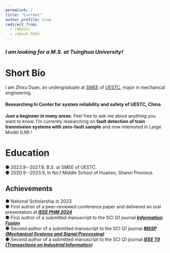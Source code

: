 ```yaml
---
permalink: /
title: "Current"
author_profile: true
redirect_from: 
  - /about/
  - /about.html
---
```


### *I am looking for a M.S. at Tsinghua University!* ###

Short Bio
======
I am Zhixu Duan, an undergraduate at [SMEE](https://www.smee.uestc.edu.cn/) of [UESTC](https://www.uestc.edu.cn/), major in mechanical engineering.     
    
#### Researching In Center for system reliability and safety of UESTC, China     

**Just a beginner in many areas.** Feel free to ask me about anything you want to know.   I’m currently researching on **fault detection of train tranmission systems with zero-fault sample** and now interested in Large Model (LM) !     


Education
======
&#9679; 2023.9--2027.9, B.S. at SMEE of UESTC.   
&#9679; 2020.9--2023.9, In No.1 Middle School of Huairen, Shanxi Province.


Achievements
------
&#9679; National Scholarship in 2023   
&#9679; First author of a peer-reviewed conference paper and delivered an oral presentation at [***IEEE PHM 2024***](https://2024.globalphm.org/)   
&#9679; First author of a submitted manuscript to the SCI Q1 journal [***Information Fusion***](https://www.sciencedirect.com/journal/information-fusion)     
&#9679; Second author of a submitted manuscript to the SCI Q1 journal [***MSSP (Mechanical Systems and Signal Processing)***](https://www.sciencedirect.com/journal/mechanical-systems-and-signal-processing)    
&#9679; Second author of a submitted manuscript to the SCI Q1 journal [***IEEE TII (Transactions on Industrial Informatics)***](https://www.ieee-ies.org/pubs/transactions-on-industrial-informatics) 